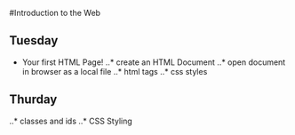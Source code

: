 #Introduction to the Web

## Tuesday
- Your first HTML Page!
..* create an HTML Document
..* open document in browser as a local file
..* html tags 
..* css styles

## Thurday
..* classes and ids
..* CSS Styling

